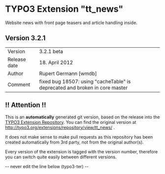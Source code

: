 # TYPO3 Extension "tt_news"
Website news with front page teasers and article handling inside.

## Version 3.2.1




<table>
	<tr><td>Version</td><td>3.2.1 beta</td></tr>
	<tr><td>Release date</td><td>18. April 2012</td></tr>
	<tr><td>Author</td><td>Rupert Germann [wmdb]</td></tr>
	<tr><td>Comment</td><td>fixed bug 18507: using "cacheTable" is deprecated and broken in core master</td></tr>
</table>

## !! Attention !!
This is an **automatically** generated git version, based on the release into the [TYPO3 Extension Repository](http://www.typo3.org/extensions/).
You can find the original version at http://typo3.org/extensions/repository/view/tt_news/ .

It does not make sense to make pull requests as this repository has been created automatically from 3rd party, not from the original author(s).

Every version of the extension is tagged with the version number, therefore you can switch quite easily between different versions.


-- never edit the line below (typo3-ter) --